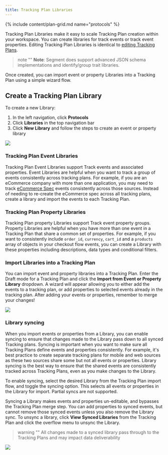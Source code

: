 ```yaml
---
title: Tracking Plan Libraries
---
```


{% include content/plan-grid.md name="protocols" %}


Tracking Plan Libraries make it easy to scale Tracking Plan creation within your workspace. You can create libraries for track events or track event properties. Editing Tracking Plan Libraries is identical to [editing Tracking Plans](/docs/protocols/tracking-plan/create/).

> note ""
> **Note**: Segment does support advanced JSON schema implementations and identify/group trait libraries.

Once created, you can import event or property Libraries into a Tracking Plan using a simple wizard flow.

## Create a Tracking Plan Library

To create a new Library:
1. In the left navigation, click **Protocols**
2. Click **Libraries** in the top navigation bar
3. Click **New Library** and follow the steps to create an event or property library

![](../images/property_library_example.png)

### Tracking Plan Event Libraries

Tracking Plan Event Libraries support Track events and associated properties. Event Libraries are helpful when you want to track a group of events consistently across tracking plans. For example, if you are an eCommerce company with more than one application, you may need to track [eCommerce Spec](/docs/connections/spec/ecommerce/v2/) events consistently across those sources. Instead of needing to re-create the eCommerce spec across all tracking plans, create a library and import the events to each Tracking Plan.

### Tracking Plan Property Libraries

Tracking Plan property Libraries support Track event property groups. Property Libraries are helpful when you have more than one event in a Tracking Plan that share a common set of properties. For example, if you want to consistently include `order_id`, `currency`, `cart_id` and a `products` array of objects in your checkout flow events, you can create a Library with these properties including descriptions, data types and conditional filters.

### Import Libraries into a Tracking Plan

You can import event and property libraries into a Tracking Plan. Enter the Draft mode for a Tracking Plan and click the **Import from Event or Property Library** dropdown. A wizard will appear allowing you to either add the events to a tracking plan, or add properties to selected events already in the tracking plan. After adding your events or properties, remember to merge your changes!

![](../images/import_library_to_tracking_plan.gif)

### Library syncing


When you import events or properties from a Library, you can enable syncing to ensure that changes made to the Library pass down to all synced Tracking plans. Syncing is important when you want to make sure all Tracking Plans define events and properties consistently. For example, it's best practice to create separate tracking plans for mobile and web sources as these two sources share some but not all events or properties. Library syncing is the best way to ensure that the shared events are consistently tracked across Tracking Plans, even as you make changes to the Library.

To enable syncing, select the desired Library from the Tracking Plan import flow, and toggle the syncing option. This selects all events or properties in the Library for import. Partial syncs are not supported.

Syncing a Library makes events and properties un-editable, and bypasses the Tracking Plan merge step. You can add properties to synced events, but cannot remove those synced events unless you also remove the Library sync. To unsync a library, click **View Synced Libraries** from the Tracking Plan and click the overflow menu to unsync the Library.

> warning ""
> All changes made to a synced library pass through to the Tracking Plans and may impact data deliverability

![](../images/unsync_library.png)


